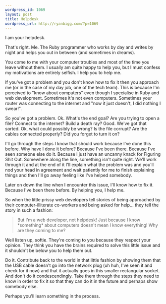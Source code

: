 ```yaml
--- 
wordpress_id: 1069
layout: post
title: Helpdesk
wordpress_url: http://ryanbigg.com/?p=1069
---
```

I am your helpdesk.

That's right. Me. The Ruby programmer who works by day and writes by night and helps you out in between (and sometimes in dreams).

You come to me with your computer troubles and most of the time you leave without them. I usually am quite happy to help you, but I must confess my motivations are entirely selfish. I help you to help me.

If you've got a problem and you don't know how to fix it then you approach me (or in the case of my day job, one of the tech team). This is because I'm perceived to "know about computers" even though I specialise in Ruby and web development. Sometimes it's not even computers. Sometimes your router was connecting to the internet and "now it just doesn't, I did nothing I swear!".

So you've got a problem. Ok. What's the end goal? Are you trying to open a file? Connect to the internet? Build a death ray? Good. We've got that sorted. Ok, what could possibly be wrong? Is the file corrupt? Are the cables connected properly? Did you forget to turn it on?

I'll go through the steps I know that should work because I've done this before. Why have I done it before? Because I've been there. Because I've seen someone else do it. Because I just have an uncanny knack for Figuring Shit Out. Somewhere along the line, something isn't quite right. We'll work through it and at the end of it I'll explain what the problem was and you'll nod your head in agreement and wait patiently for me to finish explaining things and then I'll go away feeling like I've helped somebody.

Later on down the line when I encounter this issue, I'll know how to fix it. Because I've been there before. By helping you, I help me.

So when the little prissy web developers tell stories of being approached by their computer-illiterate co-workers and being asked for help... they tell the story in such a fashion:

<blockquote>But I'm a web developer, not helpdesk! Just because I know *something* about computers doesn't mean I know everything! Why are they coming to me?</blockquote>

Well listen up, softie. They're coming to you because they respect your opinion. They think you have the brains required to solve this little issue and it shouldn't be below you to help them out. 

Do it. Contribute back to the world in that little fashion by showing them that the USB cable doesn't go into the network plug (uh huh, I've seen it and check for it now) and that it actually goes in this smaller rectangular socket. And don't do it condescendingly. Take them through the steps they need to know in order to fix it so that they can do it in the future and perhaps show somebody else.

Perhaps you'll learn something in the process.
